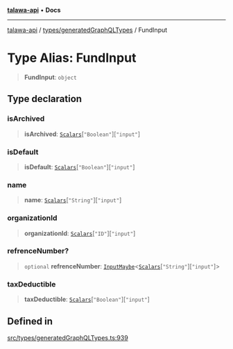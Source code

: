 [**talawa-api**](../../../README.md) • **Docs**

***

[talawa-api](../../../modules.md) / [types/generatedGraphQLTypes](../README.md) / FundInput

# Type Alias: FundInput

> **FundInput**: `object`

## Type declaration

### isArchived

> **isArchived**: [`Scalars`](Scalars.md)\[`"Boolean"`\]\[`"input"`\]

### isDefault

> **isDefault**: [`Scalars`](Scalars.md)\[`"Boolean"`\]\[`"input"`\]

### name

> **name**: [`Scalars`](Scalars.md)\[`"String"`\]\[`"input"`\]

### organizationId

> **organizationId**: [`Scalars`](Scalars.md)\[`"ID"`\]\[`"input"`\]

### refrenceNumber?

> `optional` **refrenceNumber**: [`InputMaybe`](InputMaybe.md)\<[`Scalars`](Scalars.md)\[`"String"`\]\[`"input"`\]\>

### taxDeductible

> **taxDeductible**: [`Scalars`](Scalars.md)\[`"Boolean"`\]\[`"input"`\]

## Defined in

[src/types/generatedGraphQLTypes.ts:939](https://github.com/PalisadoesFoundation/talawa-api/blob/6712e9940a5702665afc506fa9f6e9d7e1dc7991/src/types/generatedGraphQLTypes.ts#L939)
